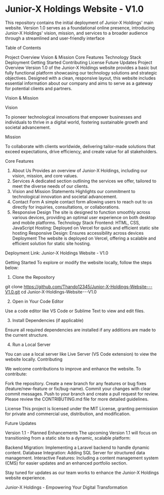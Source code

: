 # Junior-X Holdings Website - V1.0

This repository contains the initial deployment of Junior-X Holdings' main website. Version 1.0 serves as a foundational online presence, introducing Junior-X Holdings' vision, mission, and services to a broader audience through a streamlined and user-friendly interface


Table of Contents

Project Overview
Vision & Mission
Core Features
Technology Stack
Deployment
Getting Started
Contributing
License
Future Updates
Project Overview
Version 1.0 of the Junior-X Holdings website provides a basic but fully functional platform showcasing our technology solutions and strategic objectives. Designed with a clean, responsive layout, this website includes essential information about our company and aims to serve as a gateway for potential clients and partners.

Vision & Mission

Vision

To pioneer technological innovations that empower businesses and individuals to thrive in a digital world, fostering sustainable growth and societal advancement.

Mission

To collaborate with clients worldwide, delivering tailor-made solutions that exceed expectations, drive efficiency, and create value for all stakeholders.

Core Features

1. About Us
Provides an overview of Junior-X Holdings, including our vision, mission, and core values.
2. Services
A dedicated section outlining the services we offer, tailored to meet the diverse needs of our clients.
3. Vision and Mission Statements
Highlights our commitment to technological innovation and societal advancement.
4. Contact Form
A simple contact form allowing users to reach out to us directly for inquiries, consultations, or collaborations.
5. Responsive Design
The site is designed to function smoothly across various devices, providing an optimal user experience on both desktop and mobile platforms.
Technology Stack
Frontend: HTML, CSS, JavaScript
Hosting: Deployed on Vercel for quick and efficient static site hosting
Responsive Design: Ensures accessibility across devices
Deployment
The website is deployed on Vercel, offering a scalable and efficient solution for static site hosting.

Deployment Link: Junior-X Holdings Website - V1.0

Getting Started
To explore or modify the website locally, follow the steps below:

1. Clone the Repository

git clone https://github.com/Thando12345/Junior-X-Holdings-Website---V1.0.git
cd Junior-X-Holdings-Website---V1.0

2. Open in Your Code Editor

Use a code editor like VS Code or Sublime Text to view and edit files.

3. Install Dependencies (if applicable)

Ensure all required dependencies are installed if any additions are made to the current structure.

4. Run a Local Server

You can use a local server like Live Server (VS Code extension) to view the website locally.
Contributing

We welcome contributions to improve and enhance the website. To contribute:

Fork the repository.
Create a new branch for any features or bug fixes (feature/new-feature or fix/bug-name).
Commit your changes with clear commit messages.
Push to your branch and create a pull request for review.
Please review the CONTRIBUTING.md file for more detailed guidelines.

License
This project is licensed under the MIT License, granting permission for private and commercial use, distribution, and modification.

Future Updates

Version 1.1 - Planned Enhancements
The upcoming Version 1.1 will focus on transitioning from a static site to a dynamic, scalable platform:

Backend Migration: Implementing a Laravel backend to handle dynamic content.
Database Integration: Adding SQL Server for structured data management.
Interactive Features: Including a content management system (CMS) for easier updates and an enhanced portfolio section.

Stay tuned for updates as our team works to enhance the Junior-X Holdings website experience.

Junior-X Holdings - Empowering Your Digital Transformation